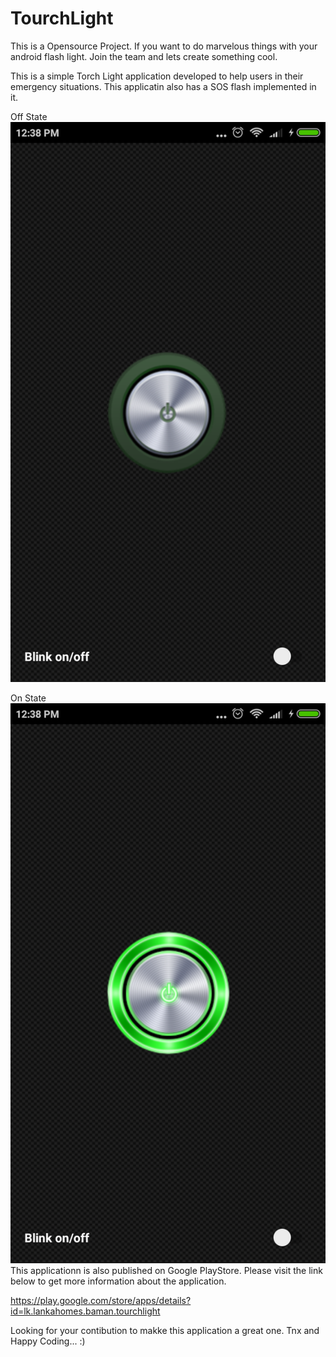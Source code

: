 # TourchLight
This is a Opensource Project. If you want to do marvelous things with your android flash light. Join the team and lets create something cool.

This is a simple Torch Light application developed to help users in their emergency situations. This applicatin also has a SOS flash implemented in it.

Off State
![Alt text](https://github.com/sathya-Baman/TourchLight/blob/master/Screenshot_2017-10-08-12-38-19-173_lk.lankahomes.baman.tourchlight.png "Torch Off State")


On State
![Alt text](https://github.com/sathya-Baman/TourchLight/blob/master/Screenshot_2017-10-08-12-38-26-203_lk.lankahomes.baman.tourchlight.png "Torch On State")
This applicationn is also published on Google PlayStore. Please visit the link below to get more information about the application.

https://play.google.com/store/apps/details?id=lk.lankahomes.baman.tourchlight

Looking for your contibution to makke this application a great one. Tnx and Happy Coding... :)
